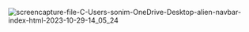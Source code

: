 
![screencapture-file-C-Users-sonim-OneDrive-Desktop-alien-navbar-index-html-2023-10-29-14_05_24](https://github.com/Mihir-72/pr.navbar/assets/144117994/4ed99431-7342-4ecb-b36c-c059f748342c)


